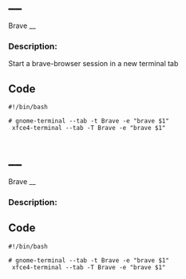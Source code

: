 # __
Brave
__
### Description:  

Start a brave-browser session in a new terminal tab

## __Code__
```
#!/bin/bash

# gnome-terminal --tab -t Brave -e "brave $1"
 xfce4-terminal --tab -T Brave -e "brave $1"
```
# __
Brave
__
### Description:  



## __Code__
```
#!/bin/bash

# gnome-terminal --tab -t Brave -e "brave $1"
 xfce4-terminal --tab -T Brave -e "brave $1"
```
